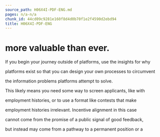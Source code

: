 ```yaml
---
source_path: H06X4I-PDF-ENG.md
pages: n/a-n/a
chunk_id: 44cd09c9281e160f8d4d0b70f1e2f4590d2ebd94
title: H06X4I-PDF-ENG
---
```

# more valuable than ever.

If you begin your journey outside of platforms, use the insights for why

platforms exist so that you can design your own processes to circumvent

the information problems platforms attempt to solve.

This likely means you need some way to screen applicants, like with

employment histories, or to use a format like contests that make

employment histories irrelevant. Incentive alignment in this case

cannot come from the promise of a public signal of good feedback,

but instead may come from a pathway to a permanent position or a
